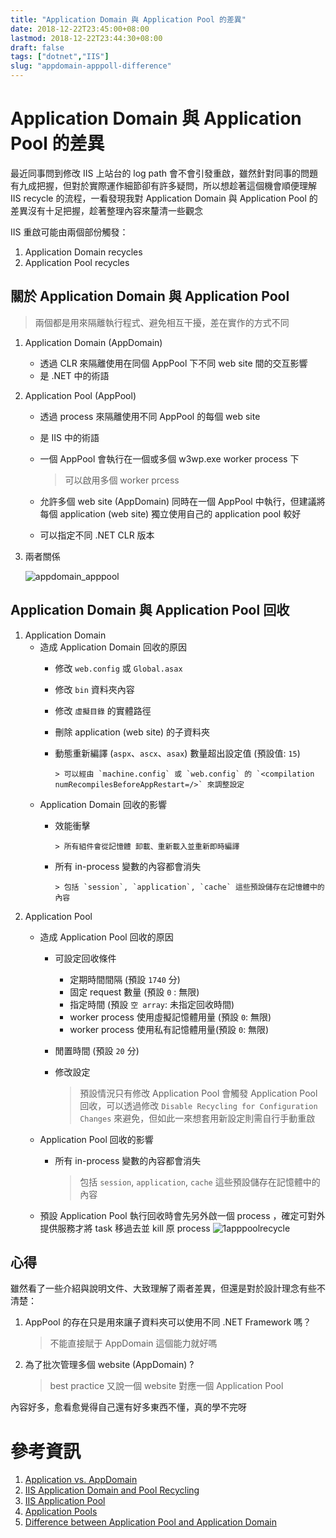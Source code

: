 ```yaml
---
title: "Application Domain 與 Application Pool 的差異"
date: 2018-12-22T23:45:00+08:00
lastmod: 2018-12-22T23:44:30+08:00
draft: false
tags: ["dotnet","IIS"]
slug: "appdomain-apppoll-difference"
---
```

# Application Domain 與 Application Pool 的差異
最近同事問到修改 IIS 上站台的 log path 會不會引發重啟，雖然針對同事的問題有九成把握，但對於實際運作細節卻有許多疑問，所以想趁著這個機會順便理解 IIS recycle 的流程，一看發現我對 Application Domain 與 Application Pool 的差異沒有十足把握，趁著整理內容來釐清一些觀念

IIS 重啟可能由兩個部份觸發：

1. Application Domain recycles
2. Application Pool recycles

## 關於 Application Domain 與 Application Pool

> 兩個都是用來隔離執行程式、避免相互干擾，差在實作的方式不同

1. Application Domain (AppDomain)
   - 透過 CLR 來隔離使用在同個 AppPool 下不同 web site 間的交互影響
   - 是 .NET 中的術語
   
2. Application Pool (AppPool)
   - 透過 process 來隔離使用不同 AppPool 的每個 web site
   - 是 IIS 中的術語
   - 一個 AppPool 會執行在一個或多個 w3wp.exe worker process 下
        
        > 可以啟用多個 worker prcess
   - 允許多個 web site (AppDomain) 同時在一個 AppPool 中執行，但建議將每個 application (web site) 獨立使用自己的 application pool 較好
   - 可以指定不同 .NET CLR 版本
3. 兩者關係

    ![appdomain_apppool](https://user-images.githubusercontent.com/3851540/50376494-45cd3880-0648-11e9-8fb3-d1cb5a43b6fd.png)


## Application Domain 與 Application Pool 回收
1. Application Domain
   * 造成 Application Domain 回收的原因
      - 修改 `web.config` 或 `Global.asax`
      - 修改 `bin` 資料夾內容
      - 修改 `虛擬目錄` 的實體路徑
      - 刪除 application (web site) 的子資料夾
      - 動態重新編譯 (`aspx`、`ascx`、`asax`) 數量超出設定值 (預設值: `15`)
          
            > 可以經由 `machine.config` 或 `web.config` 的 `<compilation numRecompilesBeforeAppRestart=/>` 來調整設定
    * Application Domain 回收的影響
      - 效能衝擊

            > 所有組件會從記憶體 卸載、重新載入並重新即時編譯
      - 所有 in-process 變數的內容都會消失

            > 包括 `session`, `application`, `cache` 這些預設儲存在記憶體中的內容

2. Application Pool
   * 造成 Application Pool 回收的原因
        - 可設定回收條件
            - 定期時間間隔 (預設 `1740` 分)
            - 固定 request 數量 (預設 `0` : 無限)
            - 指定時間 (預設 `空 array`: 未指定回收時間)
            - worker process 使用虛擬記憶體用量 (預設 `0`: 無限)
            - worker process 使用私有記憶體用量(預設 `0`: 無限)
        - 閒置時間 (預設 `20` 分)
        - 修改設定
   
            > 預設情況只有修改 Application Pool 會觸發 Application Pool 回收，可以透過修改 `Disable Recycling for Configuration Changes` 來避免，但如此一來想套用新設定則需自行手動重啟

   * Application Pool 回收的影響
        - 所有 in-process 變數的內容都會消失

            > 包括 `session`, `application`, `cache` 這些預設儲存在記憶體中的內容

    * 預設 Application Pool 執行回收時會先另外啟一個 process ，確定可對外提供服務才將 task 移過去並 kill 原 process
        ![1apppoolrecycle](https://user-images.githubusercontent.com/3851540/50376505-609fad00-0648-11e9-8cbc-aa394485a9fe.gif)

## 心得
雖然看了一些介紹與說明文件、大致理解了兩者差異，但還是對於設計理念有些不清楚：

1. AppPool 的存在只是用來讓子資料夾可以使用不同 .NET Framework 嗎？
   
    > 不能直接賦于 AppDomain 這個能力就好嗎
2. 為了批次管理多個 website (AppDomain) ?

    > best practice 又說一個 website 對應一個 Application Pool

內容好多，愈看愈覺得自己還有好多東西不懂，真的學不完呀

# 參考資訊
1. [Application vs. AppDomain](https://weblogs.asp.net/owscott/application-vs-appdomain)
2. [IIS Application Domain and Pool Recycling](https://www.treeloop.com/blog/iis-application-domain-and-pool-recycling)
3. [IIS Application Pool](https://docs.microsoft.com/en-us/previous-versions/windows/it-pro/windows-server-2008-R2-and-2008/cc735247%28v=ws.10%29?WT.mc_id=DOP-MVP-5002594)
4. [Application Pools <applicationPools>](https://docs.microsoft.com/en-us/iis/configuration/system.applicationhost/applicationpools?WT.mc_id=DOP-MVP-5002594)
5. [Difference between Application Pool and Application Domain](https://social.msdn.microsoft.com/Forums/vstudio/en-US/fd865e35-a2ee-41b8-b112-5913f15c96f2/difference-between-application-pool-and-application-domain?forum=clr)